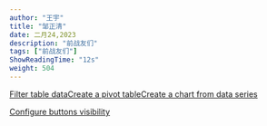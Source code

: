 ```yaml
---
author: "王宇"
title: "邹正清"
date: 二月24,2023
description: "前战友们"
tags: ["前战友们"]
ShowReadingTime: "12s"
weight: 504
---
```

[Filter table data](#)[Create a pivot table](#)[Create a chart from data series](#)

[Configure buttons visibility](/users/tfac-settings.action)